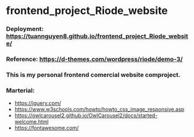 # frontend_project_Riode_website
### Deployment: https://tuannguyen8.github.io/frontend_project_Riode_website/
### Reference: https://d-themes.com/wordpress/riode/demo-3/
### This is my personal frontend comercial website comproject.
### Marterial:
  - https://jquery.com/
  - https://www.w3schools.com/howto/howto_css_image_responsive.asp
  - https://owlcarousel2.github.io/OwlCarousel2/docs/started-welcome.html
  - https://fontawesome.com/
  

